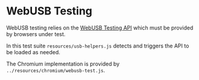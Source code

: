# WebUSB Testing

WebUSB testing relies on the [WebUSB Testing API] which must be
provided by browsers under test.

In this test suite `resources/usb-helpers.js` detects and triggers
the API to be loaded as needed.

The Chromium implementation is provided by
`../resources/chromium/webusb-test.js`.

[WebUSB Testing API]: https://wicg.github.io/webusb/test/
